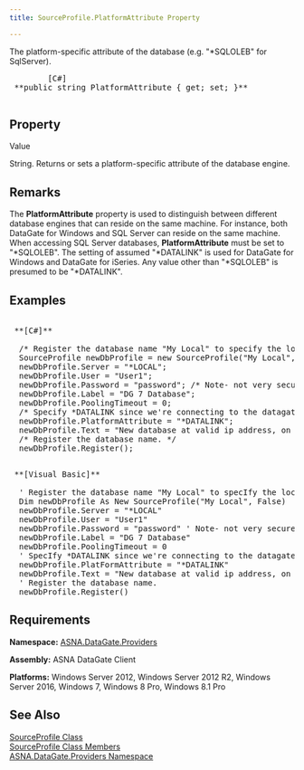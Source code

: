 ```yaml
---
title: SourceProfile.PlatformAttribute Property

---
```


The platform-specific attribute of the database (e.g. "*SQLOLEB" for SqlServer). 
<pre class="prettyprint">
        <span class="lang">[C#]</span>
 **public string PlatformAttribute { get; set; }** 
      </pre>


## Property
 Value

String. Returns or sets a platform-specific attribute of the database engine.
## Remarks

The **PlatformAttribute** property is used to distinguish between different database engines that can reside on the same machine. For instance, both DataGate for Windows and SQL Server can reside on the same machine. When accessing SQL Server databases, **PlatformAttribute** must be set to "*SQLOLEB". The setting of assumed "*DATALINK" is used for DataGate for Windows and DataGate for iSeries. Any value other than "*SQLOLEB" is presumed to be "*DATALINK". 
## Examples

<pre class="prettyprint">
        <span class="lang">
 **[C#]** 
        </span>
  /* Register the database name "My Local" to specify the local database. */
  SourceProfile newDbProfile = new SourceProfile("My Local", false);
  newDbProfile.Server = "*LOCAL";
  newDbProfile.User = "User1";
  newDbProfile.Password = "password"; /* Note- not very secure. */
  newDbProfile.Label = "DG 7 Database";
  newDbProfile.PoolingTimeout = 0;
  /* Specify *DATALINK since we're connecting to the datagate engine. */
  newDbProfile.PlatformAttribute = "*DATALINK";
  newDbProfile.Text = "New database at valid ip address, on port 5047.";
  /* Register the database name. */
  newDbProfile.Register();</pre>
<pre class="prettyprint">
        <span class="lang">
 **[Visual Basic]** 
        </span>
  ' Register the database name "My Local" to specIfy the local database. 
  Dim newDbProfile As New SourceProfile("My Local", False)
  newDbProfile.Server = "*LOCAL"
  newDbProfile.User = "User1"
  newDbProfile.Password = "password" ' Note- not very secure. 
  newDbProfile.Label = "DG 7 Database"
  newDbProfile.PoolingTimeout = 0
  ' SpecIfy *DATALINK since we're connecting to the datagate engine. 
  newDbProfile.PlatFormAttribute = "*DATALINK"
  newDbProfile.Text = "New database at valid ip address, on port 5047."
  ' Register the database name. 
  newDbProfile.Register()</pre>

## Requirements

**Namespace:** [ASNA.DataGate.Providers](datagate-client-namespace.html) 

**Assembly:** ASNA DataGate Client

<span> **Platforms:** Windows Server 2012, Windows Server 2012 R2, Windows Server 2016, Windows 7, Windows 8 Pro, Windows 8.1 Pro </span> 
## See Also


[SourceProfile Class](source-profile-class.html)
      <br />
[SourceProfile Class Members](source-profile-members.html)
      <br />
[ASNA.DataGate.Providers Namespace](datagate-client-namespace.html)

